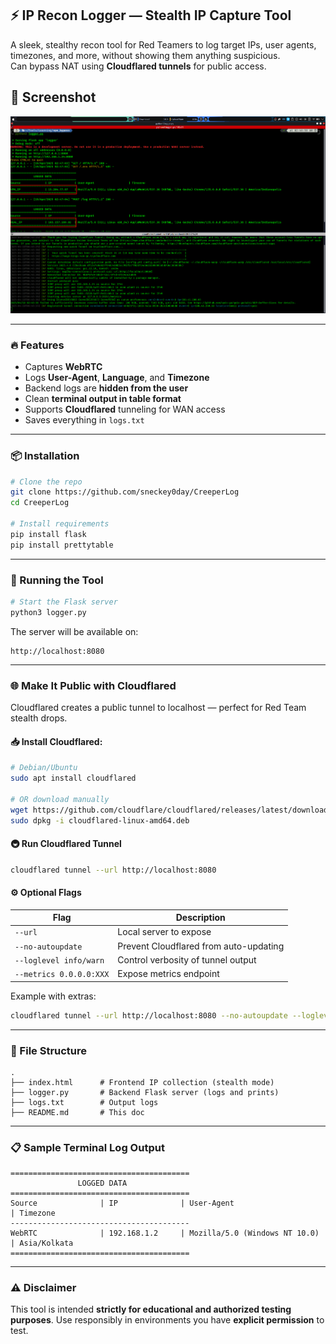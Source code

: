 ## ⚡ IP Recon Logger — Stealth IP Capture Tool

A sleek, stealthy recon tool for Red Teamers to log target IPs, user agents, timezones, and more, without showing them anything suspicious.  
Can bypass NAT using **Cloudflared tunnels** for public access.

## 📸 Screenshot

![Screenshot](assets/screenshot.png)

---

### 🔥 Features
- Captures **WebRTC**
- Logs **User-Agent**, **Language**, and **Timezone**
- Backend logs are **hidden from the user**
- Clean **terminal output in table format**
- Supports **Cloudflared** tunneling for WAN access
- Saves everything in `logs.txt`

---

### 📦 Installation

```bash
# Clone the repo
git clone https://github.com/sneckey0day/CreeperLog
cd CreeperLog

# Install requirements
pip install flask
pip install prettytable
```

---

### 🚀 Running the Tool

```bash
# Start the Flask server
python3 logger.py
```

The server will be available on:
```
http://localhost:8080
```

---

### 🌐 Make It Public with Cloudflared

Cloudflared creates a public tunnel to localhost — perfect for Red Team stealth drops.

#### 📥 Install Cloudflared:

```bash
# Debian/Ubuntu
sudo apt install cloudflared

# OR download manually
wget https://github.com/cloudflare/cloudflared/releases/latest/download/cloudflared-linux-amd64.deb
sudo dpkg -i cloudflared-linux-amd64.deb
```

#### 🚇 Run Cloudflared Tunnel

```bash
cloudflared tunnel --url http://localhost:8080
```

#### ⚙️ Optional Flags

| Flag                      | Description                                 |
|---------------------------|---------------------------------------------|
| `--url`                   | Local server to expose                      |
| `--no-autoupdate`         | Prevent Cloudflared from auto-updating     |
| `--loglevel info/warn`    | Control verbosity of tunnel output         |
| `--metrics 0.0.0.0:XXX`   | Expose metrics endpoint                     |

Example with extras:

```bash
cloudflared tunnel --url http://localhost:8080 --no-autoupdate --loglevel info
```

---

### 📁 File Structure

```
.
├── index.html      # Frontend IP collection (stealth mode)
├── logger.py       # Backend Flask server (logs and prints)
├── logs.txt        # Output logs
├── README.md       # This doc
```

---

### 📋 Sample Terminal Log Output

```
========================================
               LOGGED DATA               
========================================
Source              | IP              | User-Agent                    | Timezone        
----------------------------------------
WebRTC              | 192.168.1.2     | Mozilla/5.0 (Windows NT 10.0) | Asia/Kolkata
========================================
```

---

### ⚠️ Disclaimer

This tool is intended **strictly for educational and authorized testing purposes**. Use responsibly in environments you have **explicit permission** to test.
